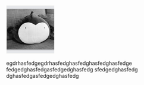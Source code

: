 ![这是一张图片](lalala.png)

egdrhasfedgegdrhasfedghasfedghasfedghasfedge
fedgedghasfedgasfedgedghasfedg
sfedgedghasfedg
dghasfedgasfedgedghasfedg